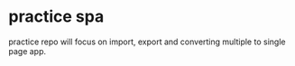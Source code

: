 # practice spa

practice repo will focus on import, export and converting multiple to single page app.
